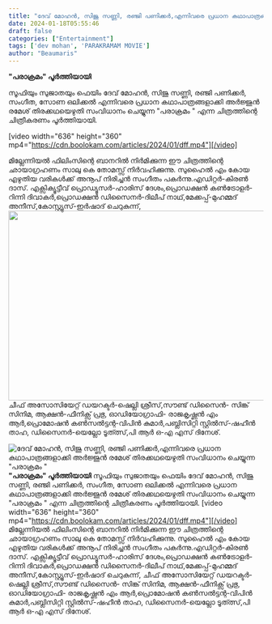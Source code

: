 ```yaml
---
title: "ദേവ് മോഹൻ, സിജു സണ്ണി, രഞ്ജി പണിക്കർ,എന്നിവരെ പ്രധാന കഥാപാത്രങ്ങളാക്കി അർജ്ജുൻ രമേശ് തിരക്കഥയെഴുതി സംവിധാനം ചെയ്യുന്ന \"പരാക്രമം \""
date: 2024-01-18T05:55:46
draft: false
categories: ["Entertainment"]
tags: ['dev mohan', 'PARAKRAMAM MOVIE']
author: "Beaumaris"
---
```


<strong>"പരാക്രമം" പൂർത്തിയായി</strong>

സൂഫിയും സുജാതയും ഫെയിം ദേവ് മോഹൻ, സിജു സണ്ണി, രഞ്ജി പണിക്കർ, സംഗീത, സോണ ഒലിക്കൽ എന്നിവരെ പ്രധാന കഥാപാത്രങ്ങളാക്കി അർജ്ജുൻ രമേശ് തിരക്കഥയെഴുതി സംവിധാനം ചെയ്യുന്ന "പരാക്രമം " എന്ന ചിത്രത്തിന്റെ ചിത്രീകരണം പൂർത്തിയായി.

[video width="636" height="360" mp4="https://cdn.boolokam.com/articles/2024/01/dff.mp4"][/video]

മില്ലേന്നിയൽ ഫിലിംസിന്റെ ബാനറിൽ നിർമിക്കുന്ന ഈ ചിത്രത്തിന്റെ ഛായാഗ്രഹണം സാലു കെ തോമസ്സ് നിർവഹിക്കുന്നു. സുഹൈൽ എം കോയ എഴുതിയ വരികൾക്ക് അനൂപ് നിരിച്ചൻ സംഗീതം പകർന്നു.എഡിറ്റർ-കിരൺ ദാസ്. എക്സിക്യൂട്ടീവ് പ്രൊഡ്യൂസർ-ഹാരിസ് ദേശം,പ്രൊഡക്ഷൻ കൺട്രോളർ-റിന്നി ദിവാകർ,പ്രൊഡക്ഷൻ ഡിസൈനർ-ദിലീപ് നാഥ്,മേക്കപ്പ്-മുഹമ്മദ് അനീസ്,കോസ്റ്റ്യൂസ്-ഇർഷാദ് ചെറുകുന്ന്, <img class="alignnone size-full wp-image-438558" src="https://cdn.boolokam.com/articles/2024/01/qddqffff-1.jpg" alt="" width="605" height="375" />ചീഫ് അസോസിയേറ്റ് ഡയറക്ടർ-ഷെല്ലി ശ്രീസ്,സൗണ്ട് ഡിസൈൻ- സിങ്ക് സിനിമ, ആക്ഷൻ-ഫീനിക്സ് പ്രഭു, ഓഡിയോഗ്രാഫി- രാജകൃഷ്ണൻ എം ആർ,പ്രൊമോഷൻ കൺസൽട്ടന്റ-വിപിൻ കുമാർ,പബ്ലിസിറ്റി സ്റ്റിൽസ്-ഷഹീൻ താഹ, ഡിസൈനർ-യെല്ലോ ടൂത്ത്സ്,പി ആർ ഒ-എ എസ് ദിനേശ്.


![ദേവ് മോഹൻ, സിജു സണ്ണി, രഞ്ജി പണിക്കർ,എന്നിവരെ പ്രധാന കഥാപാത്രങ്ങളാക്കി അർജ്ജുൻ രമേശ് തിരക്കഥയെഴുതി സംവിധാനം ചെയ്യുന്ന "പരാക്രമം "](https://cdn.boolokam.com/articles/2024/01/qddqffff-1.jpg)**"പരാക്രമം" പൂർത്തിയായി** സൂഫിയും സുജാതയും ഫെയിം ദേവ് മോഹൻ, സിജു സണ്ണി, രഞ്ജി പണിക്കർ, സംഗീത, സോണ ഒലിക്കൽ എന്നിവരെ പ്രധാന കഥാപാത്രങ്ങളാക്കി അർജ്ജുൻ രമേശ് തിരക്കഥയെഴുതി സംവിധാനം ചെയ്യുന്ന "പരാക്രമം " എന്ന ചിത്രത്തിന്റെ ചിത്രീകരണം പൂർത്തിയായി. [video width="636" height="360" mp4="https://cdn.boolokam.com/articles/2024/01/dff.mp4"][/video] മില്ലേന്നിയൽ ഫിലിംസിന്റെ ബാനറിൽ നിർമിക്കുന്ന ഈ ചിത്രത്തിന്റെ ഛായാഗ്രഹണം സാലു കെ തോമസ്സ് നിർവഹിക്കുന്നു. സുഹൈൽ എം കോയ എഴുതിയ വരികൾക്ക് അനൂപ് നിരിച്ചൻ സംഗീതം പകർന്നു.എഡിറ്റർ-കിരൺ ദാസ്. എക്സിക്യൂട്ടീവ് പ്രൊഡ്യൂസർ-ഹാരിസ് ദേശം,പ്രൊഡക്ഷൻ കൺട്രോളർ-റിന്നി ദിവാകർ,പ്രൊഡക്ഷൻ ഡിസൈനർ-ദിലീപ് നാഥ്,മേക്കപ്പ്-മുഹമ്മദ് അനീസ്,കോസ്റ്റ്യൂസ്-ഇർഷാദ് ചെറുകുന്ന്, ചീഫ് അസോസിയേറ്റ് ഡയറക്ടർ-ഷെല്ലി ശ്രീസ്,സൗണ്ട് ഡിസൈൻ- സിങ്ക് സിനിമ, ആക്ഷൻ-ഫീനിക്സ് പ്രഭു, ഓഡിയോഗ്രാഫി- രാജകൃഷ്ണൻ എം ആർ,പ്രൊമോഷൻ കൺസൽട്ടന്റ-വിപിൻ കുമാർ,പബ്ലിസിറ്റി സ്റ്റിൽസ്-ഷഹീൻ താഹ, ഡിസൈനർ-യെല്ലോ ടൂത്ത്സ്,പി ആർ ഒ-എ എസ് ദിനേശ്.
